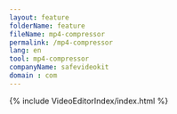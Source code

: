 ```yaml
---
layout: feature
folderName: feature
fileName: mp4-compressor
permalink: /mp4-compressor
lang: en
tool: mp4-compressor
companyName: safevideokit
domain : com
---
```


{% include VideoEditorIndex/index.html %}

   